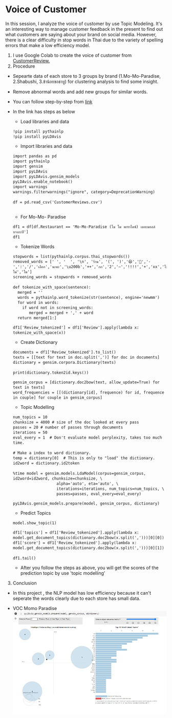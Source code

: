 # Voice of Customer

In this session, I analyze the voice of customer by use Topic Modeling. It's an interesting way to manage customer feedback in the present to find out what customers are saying about your brand on social media. However, there is a clear difficulty in stop words in Thai due to the variety of spelling errors that make a low efficiency model.   
 
1. I use Google Colab to create the voice of customer from [CustomerReview.](https://drive.google.com/file/d/1NxfrUE2LGBu1ZtLDglUcFAEGjw_Dnqz_/view?usp=sharing)
2. Procedure
  - Sepearte data of each store to 3 groups by brand (1.Mo-Mo-Paradise, 2.Shabushi, 3.ข้าน้อยขอชาบู) for clustering analysis to find some insight.
  - Remove abnormal words and add new groups for similar words.
  - You can follow step-by-step from [link](https://colab.research.google.com/drive/1kPVVkkLS4Tc7yVpZ2GFq1E4D2Q0FmA5-?usp=sharing)
  - In the link has steps as below
    - Load libraries and data
    ```
    !pip install pythainlp
    !pip install pyLDAvis
    ```
    - Import libraries and data
    ```
    import pandas as pd
    import pythainlp
    import gensim
    import pyLDAvis
    import pyLDAvis.gensim_models
    pyLDAvis.enable_notebook()
    import warnings
    warnings.filterwarnings("ignore", category=DeprecationWarning) 
    
    df = pd.read_csv('CustomerReviews.csv')
       
    ```
    - For Mo-Mo- Paradise
    ```
    df1 = df[df.Restaurant == 'Mo-Mo-Paradise (โม โม พาราไดซ์) เดอะมอลล์ บางกะปิ']
    df1
    ```
    - Tokenize Words
    ```
    stopwords = list(pythainlp.corpus.thai_stopwords())
    removed_words = [' ', '  ', '\n', 'ร้าน', '(', ')','😆','🤣','-',':','/','เลือก','นะคะ','\u200b','++','กก','2','–','!!!!','+','xx','โมโม่','โม']
    screening_words = stopwords + removed_words

    def tokenize_with_space(sentence):
      merged = ''
      words = pythainlp.word_tokenize(str(sentence), engine='newmm')
      for word in words:
        if word not in screening_words:
           merged = merged + ',' + word
      return merged[1:]
    ```
     ```
    df1['Review_tokenized'] = df1['Review'].apply(lambda x: tokenize_with_space(x))
    ```
    - Create Dictionary
    ```
    documents = df1['Review_tokenized'].to_list()
    texts = [[text for text in doc.split(',')] for doc in documents]
    dictionary = gensim.corpora.Dictionary(texts)
    
    print(dictionary.token2id.keys())
    ```
    ```
    gensim_corpus = [dictionary.doc2bow(text, allow_update=True) for text in texts]
    word_frequencies = [[(dictionary[id], frequence) for id, frequence in couple] for couple in gensim_corpus]
    ```
 
    - Topic Modelling
    ```
    num_topics = 10
    chunksize = 4000 # size of the doc looked at every pass
    passes = 20 # number of passes through documents
    iterations = 50
    eval_every = 1  # Don't evaluate model perplexity, takes too much time.

    # Make a index to word dictionary.
    temp = dictionary[0]  # This is only to "load" the dictionary.
    id2word = dictionary.id2token

    %time model = gensim.models.LdaModel(corpus=gensim_corpus, id2word=id2word, chunksize=chunksize, \
                       alpha='auto', eta='auto', \
                       iterations=iterations, num_topics=num_topics, \
                       passes=passes, eval_every=eval_every)
    ```
    ```
    pyLDAvis.gensim_models.prepare(model, gensim_corpus, dictionary)
    ```
     - Predict Topics
    ```
    model.show_topic(1)
    ```
    ```
    df1['topics'] = df1['Review_tokenized'].apply(lambda x: model.get_document_topics(dictionary.doc2bow(x.split(',')))[0][0])
    df1['score'] = df1['Review_tokenized'].apply(lambda x: model.get_document_topics(dictionary.doc2bow(x.split(',')))[0][1])
    
    df1.tail()
    ```
    
    - After you follow the steps as above, you will get the scores of the prediction topic by use 'topic modelling'
    
 3. Conclusion
  - In this project , the NLP model has low efficiency because it can't seperate the words clearly due to each store has small data.

  - VOC Momo Paradise
  ![](https://github.com/Tubsamon/BADS7105-CRM/blob/main/Homework%2011%20%20-%20Voice%20of%20customer/VOC%20-%20Momo.JPG)
